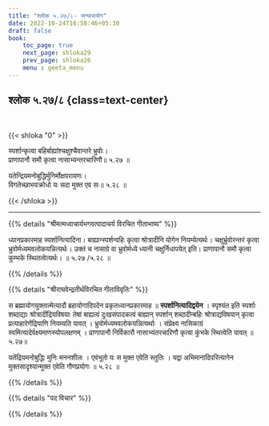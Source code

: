 ```yaml
---
title: "श्लोक ५.२७/८- सन्यासयोग"
date: 2022-10-24T16:58:46+05:30
draft: false
book:
    toc_page: true
    next_page: shloka29
    prev_page: shloka26
    menu : geeta_menu
---
```




## श्लोक ५.२७/८ {class=text-center}

<br/>

{{< shloka  "0"  >}}

स्पर्शान्कृत्वा बहिर्बाह्यांश्चक्षुश्चैवान्तरे भ्रुवोः।  
प्राणापानौ समौ कृत्वा नासाभ्यन्तरचारिणौ॥ ५.२७ ॥

यतेन्द्रियमनोबुद्धिर्मुनिर्मोक्षपरायणः।  
विगतेच्छाभयक्रोधो यः सदा मुक्त एव सः॥ ५.२८ ॥

{{< /shloka >}}

---


{{% details "श्रीमत्मध्वाचार्यभगवत्पादाचर्य विरचित  गीताभाष्य" %}}

ध्यानप्रकारमाह स्पर्शानित्यादिना। बाह्यान्स्पर्शन्वहिः कृत्वा 
श्रोत्रादीनि योगेन नियम्येत्यर्थः। चक्षुर्भ्रुवोरन्तरं कृत्वा 
भ्रुवोर्मध्यमवलोकयन्नित्यर्थः। उक्तं च नासाग्रे वा भ्रुवोर्मध्ये 
ध्यानी चक्षुर्निधापयेत् इति। प्राणापानौ समौ कृत्वा कुम्भके 
स्थितत्वेत्यर्थः। ॥ ५.२७ /५.२८  ॥

{{% /details %}}



{{% details "श्रीराघवेन्द्रतीर्थविरचित गीताविवृतिः" %}}

स ब्रह्मायोगयुक्तात्मेत्यादौ ब्रहायोगादिपदेन प्रकृतध्यानप्रकारमाह
॥ **स्पर्शानित्यादिद्वयेन** । 
स्पृश्यंत इति स्पर्शाः शब्दाद्याः श्रोत्रादींद्रियविषयाः
तेषां बाह्यत्वं दुःखसंपादकत्वं बाह्यान् स्पर्शान् शब्दादीन्बहिः 
श्रोत्राद्यविषयान् कृत्वा प्रत्याहारेणेंद्रियाणि नियम्यति यावत् ।
भ्रुवोर्मध्यमवलोकयन्नित्यर्थाः । संप्रेक्ष्य नासिकाग्रं 
स्वमित्यादेर्वक्ष्यमाणस्योपलक्षणम् । प्राणापानौ निर्विकारौ 
नासाभ्यंतरचारिणौ कृत्वा कुंभके स्थित्वेति यावत्  ॥ ५.२७॥  

यतेंद्रियमनोबुद्धिः मुनिः मननशीलः । एवंभूतो यः स मुक्त एवेति
स्तुतिः । यद्वा अभिमानादिपरित्यागेन मुक्तसादृश्यान्मुक्त 
एवेति  गौणप्रयोगः ॥ ५.२८ ॥


{{% /details %}}



{{% details "पद विचार" %}}


{{% /details %}}
